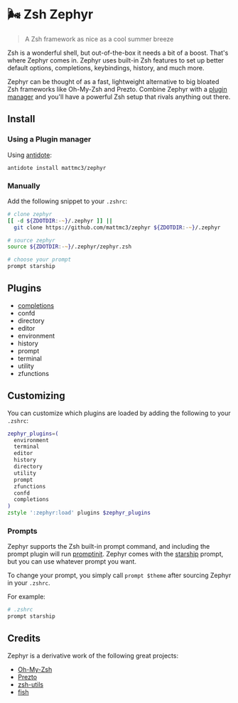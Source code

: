 # :wind_face: Zsh Zephyr

> A Zsh framework as nice as a cool summer breeze

Zsh is a wonderful shell, but out-of-the-box it needs a bit of a boost. That's where Zephyr comes in. Zephyr uses built-in Zsh features to set up better default options, completions, keybindings, history, and much more.

Zephyr can be thought of as a fast, lightweight alternative to big bloated Zsh frameworks like Oh-My-Zsh and Prezto. Combine Zephyr with a [plugin manager][antidote] and you'll have a powerful Zsh setup that rivals anything out there.

## Install

### Using a Plugin manager

Using [antidote]:

```shell
antidote install mattmc3/zephyr
```

### Manually

Add the following snippet to your `.zshrc`:

```zsh
# clone zephyr
[[ -d ${ZDOTDIR:-~}/.zephyr ]] ||
  git clone https://github.com/mattmc3/zephyr ${ZDOTDIR:-~}/.zephyr

# source zephyr
source ${ZDOTDIR:-~}/.zephyr/zephyr.zsh

# choose your prompt
prompt starship
```

## Plugins

- [completions](plugins/completions/readme.md)
- confd
- directory
- editor
- environment
- history
- prompt
- terminal
- utility
- zfunctions

## Customizing

You can customize which plugins are loaded by adding the following to your `.zshrc`:

```zsh
zephyr_plugins=(
  environment
  terminal
  editor
  history
  directory
  utility
  prompt
  zfunctions
  confd
  completions
)
zstyle ':zephyr:load' plugins $zephyr_plugins
```

### Prompts

Zephyr supports the Zsh built-in prompt command, and including the prompt plugin will run [promptinit]. Zephyr comes with the [starship] prompt, but you can use whatever prompt you want.

To change your prompt, you simply call `prompt $theme` after sourcing Zephyr in your `.zshrc`.

For example:

```zsh
# .zshrc
prompt starship
```

## Credits

Zephyr is a derivative work of the following great projects:

- [Oh-My-Zsh][ohmyzsh]
- [Prezto][prezto]
- [zsh-utils][zsh-utils]
- [fish][fish]


[antidote]:    https://getantidote.github.io
[fish]:        https://fishshell.com
[ohmyzsh]:     https://github.com/ohmyzsh/ohmyzsh
[prezto]:      https://github.com/sorin-ionescu/prezto
[promptinit]:  https://github.com/zsh-users/zsh/blob/master/Functions/Prompts/promptinit
[starship]:    https://starship.rs
[zsh-utils]:   https://github.com/belak/zsh-utils
